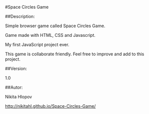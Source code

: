 #Space Circles Game

##Description:

Simple browser game called Space Circles Game.

Game made with HTML, CSS and Javascript.

My first JavaScript project ever.

This game is collaborate friendly. Feel free to improve and add to this project.

##Version:

1.0

##Autor:

Nikita Hlopov

http://nikitahl.github.io/Space-Circles-Game/
